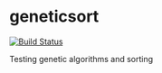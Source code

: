 # geneticsort
[![Build Status](https://travis-ci.org/cep21/geneticsort.svg?branch=master)](https://travis-ci.org/cep21/geneticsort)

Testing genetic algorithms and sorting
